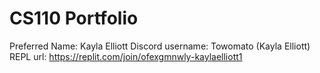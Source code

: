 # CS110 Portfolio
Preferred Name: Kayla Elliott
Discord username: Towomato (Kayla Elliott)
REPL url: https://replit.com/join/ofexgmnwly-kaylaelliott1


